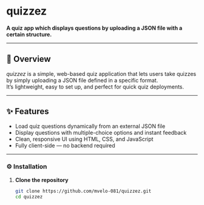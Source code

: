 # quizzez

**A quiz app which displays questions by uploading a JSON file with a certain structure.**

---

## 🔎 Overview

*quizzez* is a simple, web-based quiz application that lets users take quizzes by simply uploading a JSON file defined in a specific format.  
It’s lightweight, easy to set up, and perfect for quick quiz deployments.

---

## ✨ Features

- Load quiz questions dynamically from an external JSON file  
- Display questions with multiple-choice options and instant feedback  
- Clean, responsive UI using HTML, CSS, and JavaScript  
- Fully client-side — no backend required

---

### ⚙️ Installation

1. **Clone the repository**
   ```bash
   git clone https://github.com/mvelo-081/quizzez.git
   cd quizzez

